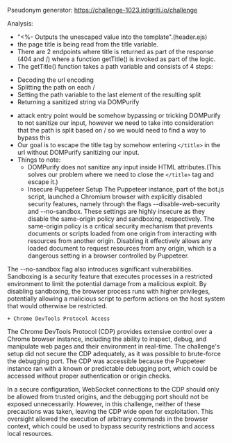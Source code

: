 Pseudonym generator: https://challenge-1023.intigriti.io/challenge


Analysis:
+ "<%- Outputs the unescaped value into the template".(header.ejs)
+ the page title is being read from the title variable.
+ There are 2 endpoints where title is returned as part of the response (404 and /) where a function getTitle() is invoked as part of the logic.
+ The getTitle() function takes a path variable and consists of 4 steps:

- Decoding the url encoding
- Splitting the path on each /
- Setting the path variable to the last element of the resulting split
- Returning a sanitized string via DOMPurify


+ attack entry point would be somehow bypassing or tricking DOMPurify to not sanitize our input, however we need to take into consideration that the path is split based on / so we would need to find a way to bypass this
+ Our goal is to escape the title tag by somehow entering `</title>` in the url without DOMPurify sanitizing our input.
+ Things to note:
    + DOMPurify does not sanitize any input inside HTML attributes.(This solves our problem where we need to close the `</title>` tag and escape it.)
    + Insecure Puppeteer Setup
The Puppeteer instance, part of the bot.js script, launched a Chromium browser with explicitly disabled security features, namely through the flags --disable-web-security and --no-sandbox. These settings are highly insecure as they disable the same-origin policy and sandboxing, respectively. The same-origin policy is a critical security mechanism that prevents documents or scripts loaded from one origin from interacting with resources from another origin. Disabling it effectively allows any loaded document to request resources from any origin, which is a dangerous setting in a browser controlled by Puppeteer.

The --no-sandbox flag also introduces significant vulnerabilities. Sandboxing is a security feature that executes processes in a restricted environment to limit the potential damage from a malicious exploit. By disabling sandboxing, the browser process runs with higher privileges, potentially allowing a malicious script to perform actions on the host system that would otherwise be restricted.

    + Chrome DevTools Protocol Access
The Chrome DevTools Protocol (CDP) provides extensive control over a Chrome browser instance, including the ability to inspect, debug, and manipulate web pages and their environment in real-time. The challenge's setup did not secure the CDP adequately, as it was possible to brute-force the debugging port. The CDP was accessible because the Puppeteer instance ran with a known or predictable debugging port, which could be accessed without proper authentication or origin checks.

In a secure configuration, WebSocket connections to the CDP should only be allowed from trusted origins, and the debugging port should not be exposed unnecessarily. However, in this challenge, neither of these precautions was taken, leaving the CDP wide open for exploitation. This oversight allowed the execution of arbitrary commands in the browser context, which could be used to bypass security restrictions and access local resources.

